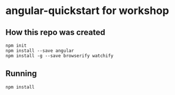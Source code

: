 # angular-quickstart for workshop

## How this repo was created
```
npm init
npm install --save angular
npm install -g --save browserify watchify
```

## Running
```
npm install
```
